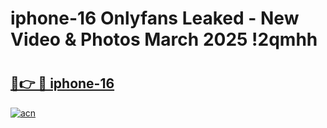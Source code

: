 # iphone-16 Onlyfans Leaked - New Video & Photos March 2025 !2qmhh

# <h2><a href="https://wm20ao.iuczelnia.edu.pl?title=iphone-16&ref=2qmhh">🔗👉 🔴 iphone-16</a></h2>

[![acn](https://github.com/user-attachments/assets/0f9c940e-d8b0-45ae-aac7-cd30a18b3e1c)](https://wm20ao.iuczelnia.edu.pl?title=iphone-16&ref=2qmhh)

